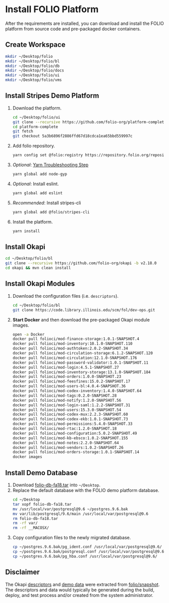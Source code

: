 # Install FOLIO Platform

After the requirements are installed, you can download and install the FOLIO platform from source code and pre-packaged docker containers.

## Create Workspace

```bash
mkdir ~/Desktop/folio
mkdir ~/Desktop/folio/bl
mkdir ~/Desktop/folio/db
mkdir ~/Desktop/folio/docs
mkdir ~/Desktop/folio/ui
mkdir ~/Desktop/folio/vms
```

## Install Stripes Demo Platform

1. Download the platform.
    ```bash
    cd ~/Desktop/folio/ui
    git clone --recursive https://github.com/folio-org/platform-complete
    cd platform-complete
    git fetch
    git checkout 5a3b6896f2886ffd67d18cdca1ea65bbd559997c
    ```
1. Add folio repository.
    ```bash
    yarn config set @folio:registry https://repository.folio.org/repository/npm-folio/
    ```
1. *Optional*: [Yarn Troubleshooting Step](https://github.com/yarnpkg/yarn/issues/3507)
    ```bash
    yarn global add node-gyp
    ```
1. *Optional*: Install eslint.
    ```bash
    yarn global add eslint
    ```
1. *Recommended*: Install stripes-cli
    ```bash
    yarn global add @folio/stripes-cli
    ```
1. Install the platform.
    ```bash
    yarn install
    ```

## Install Okapi

```bash
cd ~/Desktop/folio/bl
git clone --recursive https://github.com/folio-org/okapi -b v2.18.0
cd okapi && mvn clean install
```

## Install Okapi Modules

1. Download the configuration files (i.e. `descriptors`).
    ```bash
    cd ~/Desktop/folio/bl
    git clone https://code.library.illinois.edu/scm/fol/dev-ops.git
    ```
1. **Start Docker** and then download the pre-packaged Okapi module images.
    ```bash
    open -a Docker
    docker pull folioci/mod-finance-storage:1.0.1-SNAPSHOT.4
    docker pull folioci/mod-inventory:10.1.0-SNAPSHOT.110
    docker pull folioci/mod-authtoken:2.0.2-SNAPSHOT.34
    docker pull folioci/mod-circulation-storage:6.1.2-SNAPSHOT.120
    docker pull folioci/mod-circulation:12.1.0-SNAPSHOT.176
    docker pull folioci/mod-password-validator:1.0.1-SNAPSHOT.11
    docker pull folioci/mod-login:4.5.1-SNAPSHOT.27
    docker pull folioci/mod-inventory-storage:13.1.0-SNAPSHOT.184
    docker pull folioci/mod-orders:1.0.0-SNAPSHOT.23
    docker pull folioci/mod-feesfines:15.0.2-SNAPSHOT.17
    docker pull folioci/mod-users-bl:4.0.4-SNAPSHOT.36
    docker pull folioci/mod-codex-inventory:1.4.0-SNAPSHOT.64
    docker pull folioci/mod-tags:0.2.0-SNAPSHOT.28
    docker pull folioci/mod-notify:1.2.0-SNAPSHOT.56
    docker pull folioci/mod-login-saml:1.2.2-SNAPSHOT.31
    docker pull folioci/mod-users:15.3.0-SNAPSHOT.54
    docker pull folioci/mod-codex-mux:2.2.3-SNAPSHOT.60
    docker pull folioci/mod-codex-ekb:1.0.1-SNAPSHOT.73
    docker pull folioci/mod-permissions:5.4.0-SNAPSHOT.33
    docker pull folioci/mod-rtac:1.2.0-SNAPSHOT.18
    docker pull folioci/mod-configuration:5.0.2-SNAPSHOT.49
    docker pull folioci/mod-kb-ebsco:1.0.2-SNAPSHOT.155
    docker pull folioci/mod-notes:2.2.0-SNAPSHOT.64
    docker pull folioci/mod-vendors:1.0.2-SNAPSHOT.26
    docker pull folioci/mod-orders-storage:1.0.1-SNAPSHOT.14
    docker images
    ```

## Install Demo Database

1. Download [folio-db-fa18.tar](https://uofi.box.com/s/dncj1cx7xv47lmb67qpebrqbs5v1m4vm) into `~/Desktop`.
1. Replace the default database with the FOLIO demo platform database.
    ```bash
    cd ~/Desktop
    tar xopf folio-db-fa18.tar
    mv /usr/local/var/postgresql@9.6 ~/postgres.9.6.bak
    mv var/lib/postgresql/9.6/main /usr/local/var/postgresql@9.6
    rm folio-db-fa18.tar
    rm -rf var/
    rm -rf __MACOSX/
    ```
1. Copy configuration files to the newly migrated database.
    ```bash
    cp ~/postgres.9.6.bak/pg_ident.conf /usr/local/var/postgresql@9.6/
    cp ~/postgres.9.6.bak/postgresql.conf /usr/local/var/postgresql@9.6/
    cp ~/postgres.9.6.bak/pg_hba.conf /usr/local/var/postgresql@9.6/
    ```

## Disclaimer

The Okapi [descriptors](https://code.library.illinois.edu/scm/fol/dev-ops.git) and [demo data](https://uofi.box.com/s/dncj1cx7xv47lmb67qpebrqbs5v1m4vm) were extracted from [folio/snapshot](https://app.vagrantup.com/folio/boxes/snapshot). The descriptors and data would typically be generated during the build, deploy, and test process and/or created from the system administrator.
